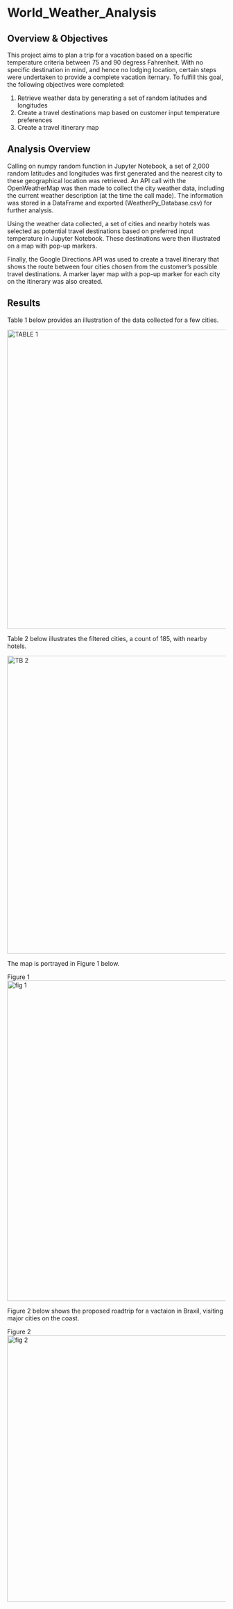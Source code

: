 # World_Weather_Analysis

## Overview & Objectives

This project aims to plan a trip for a vacation based on a specific temperature criteria between 75 and 90 degress Fahrenheit. With no specific destination in mind, and hence no lodging location, certain steps were undertaken to provide a complete vacation iternary. To fulfill this goal, the following objectives were completed:
1. Retrieve weather data by generating a set of random latitudes and longitudes
2. Create a travel destinations map based on customer input temperature preferences
3. Create a travel itinerary map

## Analysis Overview

 Calling on numpy random function in Jupyter Notebook, a set of 2,000 random latitudes and longitudes was first generated and the nearest city to these geographical location was retrieved. An API call with the OpenWeatherMap was then made to collect the city weather data, including the current weather description (at the time the call made). The information was stored in a DataFrame and exported (WeatherPy_Database.csv) for further analysis.

Using the weather data collected, a set of cities and nearby hotels was selected as potential travel destinations based on preferred input temperature in Jupyter Notebook. These destinations were then illustrated on a map with pop-up markers.

Finally, the Google Directions API was used to create a travel itinerary that shows the route between four cities chosen from the customer’s possible travel destinations. A marker layer map with a pop-up marker for each city on the itinerary was also created.

## Results

Table 1 below provides an illustration of the data collected for a few cities.

<img width="690" alt="TABLE 1" src="https://user-images.githubusercontent.com/92636438/145733061-a7ee6167-de7f-44b6-88f7-a034db012ef8.png">


Table 2 below illustrates the filtered cities, a count of 185, with nearby hotels.

<img width="687" alt="TB 2" src="https://user-images.githubusercontent.com/92636438/145733100-9dbb496c-d8d0-4e90-b0fa-ffbf6a6c7e1a.png">


The map is portrayed in Figure 1 below.


Figure 1
<img width="739" alt="fig 1" src="https://user-images.githubusercontent.com/92636438/145733182-9e991c29-5669-4e20-b176-369c2dea8c08.png">


Figure 2 below shows the proposed roadtrip for a vactaion in Braxil, visiting major cities on the coast.

Figure 2
<img width="615" alt="fig 2" src="https://user-images.githubusercontent.com/92636438/145733213-27292af4-ef6d-46c7-a768-175fe9254ed1.png">

